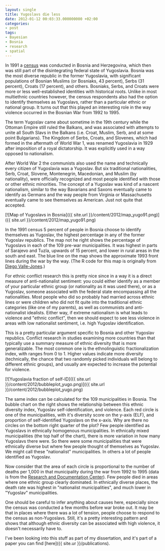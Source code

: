 ```yaml
---
layout: single
title: Yugoslavs die less
date: 2012-01-12 00:03:33.000000000 +02:00
categories:
- post
tags:
- Bayesian
- Bosnia
- research
- spatial
---
```


In 1991 a [census](http://en.wikipedia.org/wiki/1991_population_census_in_Bosnia_and_Herzegovina) was conducted in Bosnia and Herzegovina, which then was still part of the disintegrating federal state of Yugoslavia. Bosnia was the most diverse republic in the former Yugoslavia, with significant populations of Bosnian Muslims (or Bosniaks, 43 percent), Serbs (31 percent), Croats (17 percent), and others. Bosniaks, Serbs, and Croats were more or less well-established identities with historical roots. Unlike in most multiethnic countries however, the census respondents also had the option to identify themselves as Yugoslavs, rather than a particular ethnic or national group. It turns out that this played an interesting role in the way violence occurred in the Bosnian War from 1992 to 1995.

The term Yugoslav came about sometime in the 19th century while the Ottoman Empire still ruled the Balkans, and was associated with attempts to unite all South Slavs in the Balkans (i.e. Croat, Muslim, Serb, and at some point Bulgarians). The Kingdom of Serbs, Croats, and Slovenes, which had formed in the aftermath of World War 1, was renamed Yugoslavia in 1929 after imposition of a royal dictatorship. It was explicitly used in a way opposed to nationalism.

After World War 2 the communists also used the name and technically every citizen of Yugoslavia was a Yugoslav. But six traditional nationalities, Serb, Croat, Slovene, Montenegrin, Macedonian, and Muslim (by nationality), were officially recognized and most people identified with those or other ethnic minorities. The concept of a Yugoslav was kind of a nascent nationalism, similar to the way Bavarians and Saxons eventually came to identify as Germans and the way people from Virginia or Massachusetts eventually came to see themselves as American. Just not quite that accepted.

[![Map of Yugoslavs in Bosnia]({{ site.url }}/content/2012/map_yugo91.png)]({{ site.url }}/content/2012/map_yugo91.png)

In the 1991 census 5 percent of people in Bosnia choose to identify themselves as Yugoslav, the highest percentage in any of the former Yugoslav republics. The map not he right shows the percentage of Yugoslavs in each of the 109 pre-war municipalities. It was highest in parts of Sarajevo and Tuzla, upwards of 15 percent, and lower in rural areas in the south and east. The blue line on the map shows the approximate 1993 front lines during the war by the way. (The R code for this map is originally from [Diego Valle-Jones](http://blog.diegovalle.net/2010/06/statistical-analysis-and-visualization.html).)

For ethnic conflict research this is pretty nice since in a way it is a direct measure of anti-nationalist sentiment: you could either identify as a member of your particular ethnic group (or nationality as it was used there), or as a Yugoslav, someone associated with the federal state encompassing all the nationalities. Most people who did so probably had married across ethnic lines or were children who did not fit quite into the traditional ethnic categories (like one of my parents), as well as communists and anti-nationalist idealists. Either way, if extreme nationalism is what leads to violence and "ethnic conflict", then we should expect to see less violence in areas with low nationalist sentiment, i.e. high Yugoslav identification.

This is a pretty particular argument specific to Bosnia and other Yugoslav republics. Conflict research in studies examining more countries than that typically use a summary measure of ethnic diversity that is more generalizable. The most common one is the ethnolinguistic fractionalization index, with ranges from 0 to 1\. Higher values indicate more diversity (technically, the chance that two randomly picked individuals will belong to different ethnic groups), and usually are expected to increase the potential for violence.

[![Yugoslavia fraction of self-ID]({{ site.url }}/content/2012/bubbleplot_yugo.png)]({{ site.url }}/content/2012/bubbleplot_yugo.png)

The same index can be calculated for the 109 municipalities in Bosnia. The bubble chart on the right shows the relationship between this ethnic diversity index, Yugoslav self-identification, and violence. Each red circle is one of the municipalities, with it's diversity score on the y-axis (ELF), and proportion of self-identified Yugoslavs on the x-axis. Why are there no circles on the bottom right quarter of the plot? Few people identified as Yugoslavs in ethnically homogenous municipalities. In ethnically mixed municipalities (the top half of the chart), there is more variation in how many Yugoslavs there were. So there were some municipalities that were ethnically diverse but where few people thought of themselves as Yugoslav. We might call these "nationalist" municipalities. In others a lot of people identified as Yugoslav.

Now consider that the area of each circle is proportional to the number of deaths per 1,000 in that municipality during the war from 1992 to 1995 (data is from the [Research and Documentation Center](http://www.idc.org.ba/)). Few people died in areas where one ethnic group clearly dominated. In ethnically diverse places, the death rate was highest in "nationalist municipalities", and much lower in "Yugoslav" municipalities.

One should be careful to infer anything about causes here, especially since the census was conducted a few months before war broke out. It may be that in places where there was a lot of tension, people choose to respond to the census as non-Yugoslavs. Still, it's a pretty interesting pattern and shows that although ethnic diversity can be associated with high violence, it doesn't necessarily have to.

I've been looking into this stuff as part of my dissertation, and it's part of a paper you can find [here]({{ site.ur }}/publications).